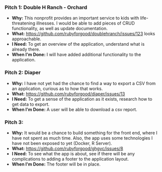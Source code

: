 ### Pitch 1: Double H Ranch - Orchard

* **Why:** This nonprofit provides an important service to kids with life-threatening illnesses. I would be able to add pieces of CRUD functionality, as well as update documentation.
* **What:** https://github.com/rubyforgood/doublehranch/issues/123 looks approachable.
* **I Need:** To get an overview of the application, understand what is already there.
* **When I'm Done:** I will have added additional functionality to the application.

### Pitch 2: Diaper

* **Why:** I have not yet had the chance to find a way to export a CSV from an application, curious as to how that works.
* **What:** https://github.com/rubyforgood/diaper/issues/13 
* **I Need:** To get a sense of the application as it exists, research how to get data to export.
* **When I'm Done:** A user will be able to download a csv report.

### Pitch 3: 

* **Why:** It would be a chance to build something for the front end, where I have not spent as much time. Also, the app uses some technologies I have not been exposed to yet (Docker, R Server).
* **What:** https://github.com/rubyforgood/ghgvc/issues/8
* **I Need:** To see what the app is about, see if there will be any complications to adding a footer to the application layout.
* **When I'm Done:** The footer will be in place.

